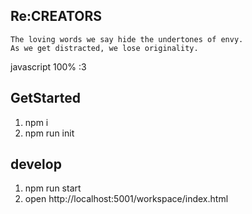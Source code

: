 ## Re:CREATORS
```
The loving words we say hide the undertones of envy.
As we get distracted, we lose originality.
```

javascript 100% :3

## GetStarted
1. npm i
2. npm run init

## develop
1. npm run start
2. open http://localhost:5001/workspace/index.html
